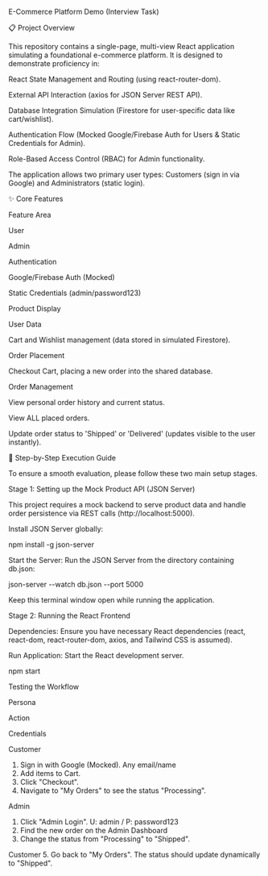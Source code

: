 E-Commerce Platform Demo (Interview Task)

📋 Project Overview

This repository contains a single-page, multi-view React application simulating a foundational e-commerce platform. It is designed to demonstrate proficiency in:

React State Management and Routing (using react-router-dom).

External API Interaction (axios for JSON Server REST API).

Database Integration Simulation (Firestore for user-specific data like cart/wishlist).

Authentication Flow (Mocked Google/Firebase Auth for Users & Static Credentials for Admin).

Role-Based Access Control (RBAC) for Admin functionality.

The application allows two primary user types: Customers (sign in via Google) and Administrators (static login).

✨ Core Features

Feature Area

User

Admin

Authentication

Google/Firebase Auth (Mocked)

Static Credentials (admin/password123)

Product Display


User Data

Cart and Wishlist management (data stored in simulated Firestore).

Order Placement

Checkout Cart, placing a new order into the shared database.

Order Management

View personal order history and current status.

View ALL placed orders.


Update order status to 'Shipped' or 'Delivered' (updates visible to the user instantly).

🚀 Step-by-Step Execution Guide

To ensure a smooth evaluation, please follow these two main setup stages.

Stage 1: Setting up the Mock Product API (JSON Server)

This project requires a mock backend to serve product data and handle order persistence via REST calls (http://localhost:5000).

Install JSON Server globally:

npm install -g json-server

Start the Server: Run the JSON Server from the directory containing db.json:

json-server --watch db.json --port 5000


Keep this terminal window open while running the application.

Stage 2: Running the React Frontend

Dependencies: Ensure you have necessary React dependencies (react, react-dom, react-router-dom, axios, and Tailwind CSS is assumed).

Run Application: Start the React development server.

npm start

Testing the Workflow

Persona

Action

Credentials

Customer

1. Sign in with Google (Mocked).
Any email/name
2. Add items to Cart.
3. Click "Checkout".
4. Navigate to "My Orders" to see the status "Processing".

Admin

1. Click "Admin Login".
U: admin / P: password123
2. Find the new order on the Admin Dashboard
3. Change the status from "Processing" to "Shipped".

Customer
5. Go back to "My Orders". The status should update dynamically to "Shipped".



